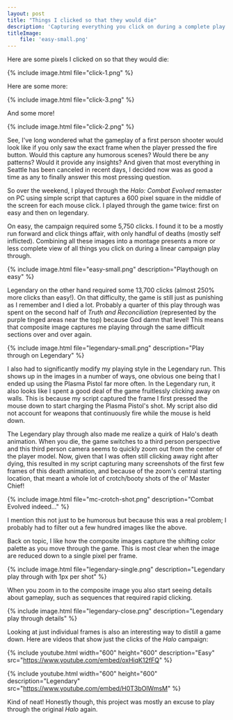 ```yaml
---
layout: post
title: "Things I clicked so that they would die"
description: 'Capturing everything you click on during a complete play through of the original Halo'
titleImage:
    file: 'easy-small.png'
---
```


Here are some pixels I clicked on so that they would die:

{% include image.html file="click-1.png" %}

Here are some more:

{% include image.html file="click-3.png" %}

And some more!

{% include image.html file="click-2.png" %}

See, I've long wondered what the gameplay of a first person shooter would look like if you only saw the exact frame when the player pressed the fire button. Would this capture any humorous scenes? Would there be any patterns? Would it provide any insights? And given that most everything in Seattle has been canceled in recent days, I decided now was as good a time as any to finally answer this most pressing question.

So over the weekend, I played through the *Halo: Combat Evolved* remaster on PC using simple script that captures a 600 pixel square in the middle of the screen for each mouse click. I played through the game twice: first on easy and then on legendary.

On easy, the campaign required some 5,750 clicks. I found it to be a mostly run forward and click things affair, with only handful of deaths (mostly self inflicted). Combining all these images into a montage presents a more or less complete view of all things you click on during a linear campaign play through.

{% include image.html file="easy-small.png"  description="Playthough on easy" %}

Legendary on the other hand required some 13,700 clicks (almost 250% more clicks than easy!). On that difficulty, the game is still just as punishing as I remember and I died a lot. Probably a quarter of this play through was spent on the second half of *Truth and Reconciliation* (represented by the purple tinged areas near the top) because God damn that level! This means that composite image captures me playing through the same difficult sections over and over again.

{% include image.html file="legendary-small.png" description="Play through on Legendary" %}

I also had to significantly modify my playing style in the Legendary run. This shows up in the images in a number of ways, one obvious one being that I ended up using the Plasma Pistol far more often. In the Legendary run, it also looks like I spent a good deal of the game fruitlessly clicking away on walls. This is because my script captured the frame I first pressed the mouse down to start charging the Plasma Pistol's shot. My script also did not account for weapons that continuously fire while the mouse is held down.

The Legendary play through also made me realize a quirk of Halo's death animation. When you die, the game switches to a third person perspective and this third person camera seems to quickly zoom out from the center of the player model. Now, given that I was often still clicking away right after dying, this resulted in my script capturing many screenshots of the first few frames of this death animation, and because of the zoom's central starting location, that meant a whole lot of crotch/booty shots of the ol' Master Chief! 

{% include image.html file="mc-crotch-shot.png" description="Combat Evolved indeed..." %}

I mention this not just to be humorous but because this was a real problem; I probably had to filter out a few hundred images like the above.

Back on topic, I like how the composite images capture the shifting color palette as you move through the game. This is most clear when the image are reduced down to a single pixel per frame.

{% include image.html file="legendary-single.png" description="Legendary play through with 1px per shot" %}

When you zoom in to the composite image you also start seeing details about gameplay, such as sequences that required rapid clicking.

{% include image.html file="legendary-close.png" description="Legendary play through details" %}

Looking at just individual frames is also an interesting way to distill a game down. Here are videos that show just the clicks of the *Halo* campaign:

{% include youtube.html width="600" height="600" description="Easy" src="https://www.youtube.com/embed/oxHiqK12fFQ" %}

{% include youtube.html width="600" height="600" description="Legendary" src="https://www.youtube.com/embed/H0T3bOlWmsM" %}

Kind of neat! Honestly though, this project was mostly an excuse to play through the original *Halo* again. 

<!-- After playing though Reach for the first time recently, I was worried that the original game wouldn't hold up. At the higher difficulties, it definitely does (although it can also be super frustrating ) -->

